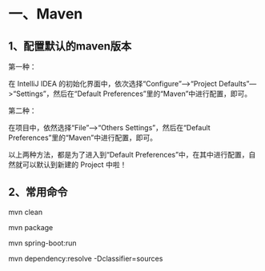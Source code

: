 # 一、Maven

## 1、配置默认的maven版本

第一种：

在 IntelliJ IDEA 的初始化界面中，依次选择“Configure”—>“Project Defaults”—>“Settings”，然后在“Default Preferences”里的“Maven”中进行配置，即可。

第二种：

在项目中，依然选择“File”—>“Others Settings”，然后在“Default Preferences”里的“Maven”中进行配置，即可。

以上两种方法，都是为了进入到“Default Preferences”中，在其中进行配置，自然就可以默认到新建的 Project 中啦！



## 2、常用命令

mvn clean

mvn package

mvn spring-boot:run



mvn dependency:resolve -Dclassifier=sources